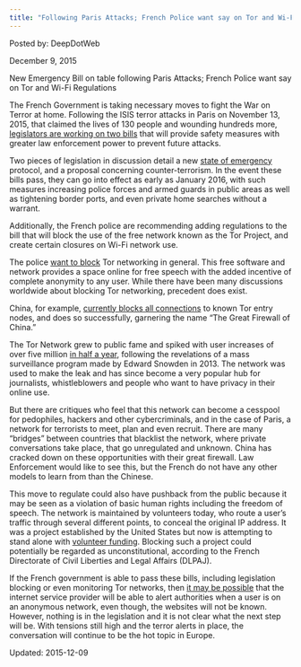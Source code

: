 ```yaml
---
title: "Following Paris Attacks; French Police want say on Tor and Wi-Fi Regulations"
---
```


Posted by: DeepDotWeb 

<span>December 9, 2015</span>

<p>New Emergency Bill on table following Paris Attacks; French Police want say on Tor and Wi-Fi Regulations</p>
<p>The French Government is taking necessary moves to fight the War on Terror at home. Following the ISIS terror attacks in Paris on November 13, 2015, that claimed the lives of 130 people and wounding hundreds more, <a href="http://motherboard.vice.com/read/after-paris-attacks-proposed-french-law-would-block-tor-and-forbid-free-wi-fi">legislators are working on two bills</a> that will provide safety measures with greater law enforcement power to prevent future attacks.</p>
<p>Two pieces of legislation in discussion detail a new <a href="http://www.bbc.com/news/world-europe-34852916">state of emergency</a> protocol, and a proposal concerning counter-terrorism. In the event these bills pass, they can go into effect as early as January 2016, with such measures increasing police forces and armed guards in public areas as well as tightening border ports, and even private home searches without a warrant.</p>
<p>Additionally, the French police are recommending adding regulations to the bill that will block the use of the free network known as the Tor Project, and create certain closures on Wi-Fi network use.</p>
<p>The police <a href="http://www.lemonde.fr/attaques-a-paris/article/2015/12/05/la-liste-musclee-des-envies-des-policiers_4825245_4809495.html">want to block</a> Tor networking in general. This free software and network provides a space online for free speech with the added incentive of complete anonymity to any user. While there have been many discussions worldwide about blocking Tor networking, precedent does exist.</p>
<p>China, for example, <a href="http://www.technologyreview.com/view/427413/how-china-blocks-the-tor-anonymity-network/">currently blocks all connections</a> to known Tor entry nodes, and does so successfully, garnering the name “The Great Firewall of China.”</p>
<p>The Tor Network grew to public fame and spiked with user increases of over five million <a href="https://metrics.torproject.org/userstats-relay-country.html?graph=userstats-relay-country&amp;start=2013-01-01&amp;end=2015-12-06&amp;country=all&amp;events=off">in half a year</a>, following the revelations of a mass surveillance program made by Edward Snowden in 2013. The network was used to make the leak and has since become a very popular hub for journalists, whistleblowers and people who want to have privacy in their online use.</p>
<p>But there are critiques who feel that this network can become a cesspool for pedophiles, hackers and other cybercriminals, and in the case of Paris, a network for terrorists to meet, plan and even recruit. There are many “bridges” between countries that blacklist the network, where private conversations take place, that go unregulated and unknown. China has cracked down on these opportunities with their great firewall. Law Enforcement would like to see this, but the French do not have any other models to learn from than the Chinese.</p>
<p>This move to regulate could also have pushback from the public because it may be seen as a violation of basic human rights including the freedom of speech. The network is maintained by volunteers today, who route a user’s traffic through several different points, to conceal the original IP address. It was a project established by the United States but now is attempting to stand alone with <a href="http://techcrunch.com/2015/11/24/tor-turns-to-crowdfunding-to-lessen-its-dependence-on-government-money/">volunteer funding</a>. Blocking such a project could potentially be regarded as unconstitutional, according to the French Directorate of Civil Liberties and Legal Affairs (DLPAJ).</p>
<p>If the French government is able to pass these bills, including legislation blocking or even monitoring Tor networks, then <a href="https://www.whonix.org/wiki/Hide_Tor_and_Whonix_from_your_ISP">it may be possible</a> that the internet service provider will be able to alert authorities when a user is on an anonymous network, even though, the websites will not be known. However, nothing is in the legislation and it is not clear what the next step will be. With tensions still high and the terror alerts in place, the conversation will continue to be the hot topic in Europe.</p>

Updated: 2015-12-09